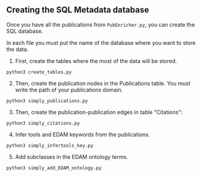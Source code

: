## Creating the SQL Metadata database

Once you have all the publications from `PubEnricher.py`, you can create the SQL database.

In each file you must put the name of the database where you want to store the data.

1. First, create the tables where the most of the data will be stored.

```
python3 create_tables.py
```

2. Then, create the publication nodes in the Publications table. You must write the path of your publications domain.

```
python3 simply_publications.py
```

3. Then, create the publication-publication edges in table "Citations":

```
python3 simply_citations.py
```

4. Infer tools and EDAM keywords from the publications.

```
python3 simply_infertools_key.py
```

5. Add subclasses in the EDAM ontology terms.

```
python3 simply_add_EDAM_ontology.py
```

